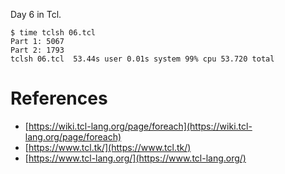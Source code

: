 Day 6 in Tcl.

```console
$ time tclsh 06.tcl
Part 1: 5067
Part 2: 1793
tclsh 06.tcl  53.44s user 0.01s system 99% cpu 53.720 total
```

# References

- [https://wiki.tcl-lang.org/page/foreach](https://wiki.tcl-lang.org/page/foreach)
- [https://www.tcl.tk/](https://www.tcl.tk/)
- [https://www.tcl-lang.org/](https://www.tcl-lang.org/)

